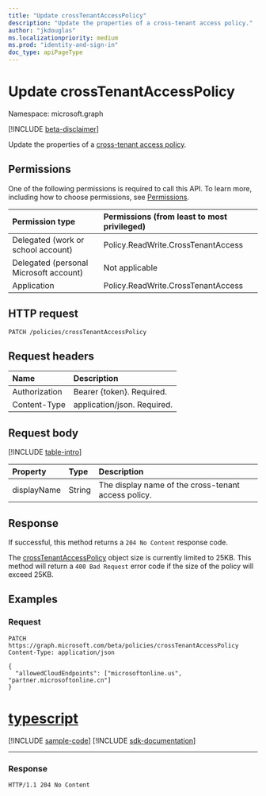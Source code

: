 ```yaml
---
title: "Update crossTenantAccessPolicy"
description: "Update the properties of a cross-tenant access policy."
author: "jkdouglas"
ms.localizationpriority: medium
ms.prod: "identity-and-sign-in"
doc_type: apiPageType
---
```


# Update crossTenantAccessPolicy

Namespace: microsoft.graph

[!INCLUDE [beta-disclaimer](../../includes/beta-disclaimer.md)]

Update the properties of a [cross-tenant access policy](../resources/crosstenantaccesspolicy.md).

## Permissions

One of the following permissions is required to call this API. To learn more, including how to choose permissions, see [Permissions](/graph/permissions-reference).

|Permission type|Permissions (from least to most privileged)|
|:---|:---|
|Delegated (work or school account)|Policy.ReadWrite.CrossTenantAccess|
|Delegated (personal Microsoft account)|Not applicable|
|Application|Policy.ReadWrite.CrossTenantAccess|

## HTTP request

<!-- {
  "blockType": "ignored"
}
-->

``` http
PATCH /policies/crossTenantAccessPolicy
```

## Request headers

|Name|Description|
|:---|:---|
|Authorization|Bearer {token}. Required.|
|Content-Type|application/json. Required.|

## Request body

[!INCLUDE [table-intro](../../includes/update-property-table-intro.md)]

|Property|Type|Description|
|:---|:---|:---|
|displayName|String|The display name of the cross-tenant access policy.|

## Response

If successful, this method returns a `204 No Content` response code.

The [crossTenantAccessPolicy](../resources/crosstenantaccesspolicy.md) object size is currently limited to 25KB. This method will return a `400 Bad Request` error code if the size of the policy will exceed 25KB.

## Examples

### Request

<!-- {
  "blockType": "request",
  "name": "update_crosstenantaccesspolicy"
}
-->

``` http
PATCH https://graph.microsoft.com/beta/policies/crossTenantAccessPolicy
Content-Type: application/json

{
  "allowedCloudEndpoints": ["microsoftonline.us", "partner.microsoftonline.cn"]
}
```

# [typescript](#tab/typescript)
[!INCLUDE [sample-code](../includes/snippets/typescript/update-crosstenantaccesspolicy-typescript-snippets.md)]
[!INCLUDE [sdk-documentation](../includes/snippets/snippets-sdk-documentation-link.md)]

---

### Response

<!-- {
  "blockType": "response",
  "truncated": true
}
-->

``` http
HTTP/1.1 204 No Content
```
